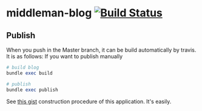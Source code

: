 # middleman-blog [![Build Status](https://travis-ci.org/kazu69/middleman-blog.png?branch=master)](https://travis-ci.org/kazu69/middleman-blog)

## Publish

When you push in the Master branch, it can be build automatically by travis.
It is as follows: If you want to publish manually

```ruby
# build blog
bundle exec build

# publish
bundle exec publish
```

See [this gist](https://gist.github.com/kazu69/11389772) construction procedure of this application. It's easily.

